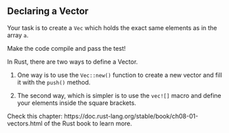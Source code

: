 ## Declaring a Vector

Your task is to create a `Vec` which holds the exact same elements as in the array `a`.

Make the code compile and pass the test!

<div class="hint">In Rust, there are two ways to define a Vector.

1. One way is to use the `Vec::new()` function to create a new vector
  and fill it with the `push()` method.

2. The second way, which is simpler is to use the `vec![]` macro and
  define your elements inside the square brackets.</div></li>
   
<div class="hint"> Check this chapter: https://doc.rust-lang.org/stable/book/ch08-01-vectors.html of the Rust book to learn more.</div></li>

